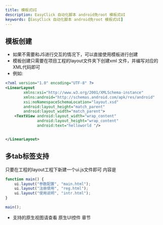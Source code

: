 ```yaml
---
title: 模板式UI
description: EasyClick 自动化脚本 android免root 模板式UI
keywords: [EasyClick 自动化脚本 android免root 模板式UI]
---
```



## 模板创建
- 如果不需要和JS进行交互的情况下，可以直接使用模板进行创建
- 模板创建只需要在项目工程的layout文件夹下创建xml 文件，并编写对应的XML代码即可
- 例如:

```xml showLineNumbers
<?xml version="1.0" encoding="UTF-8" ?>
<LinearLayout
        xmlns:xsi="http://www.w3.org/2001/XMLSchema-instance"
        xmlns:android="http://schemas.android.com/apk/res/android"
        xsi:noNamespaceSchemaLocation="layout.xsd"
        android:layout_height="match_parent"
        android:layout_width="match_parent">
    <TextView android:layout_width="wrap_content"
              android:layout_height="wrap_content"
              android:text="helloworld "/>


</LinearLayout>
 ``` 

## 多tab标签支持
只要在工程的layout工程下新建一个ui.js文件即可
内容是 

```javascript showLineNumbers
function main() {
    ui.layout("参数配置", "main.html");
    ui.layout("注册使用", "reg.html");
    ui.layout("使用说明", "intr.html");
}

main();
```

- 支持的原生视图请查看 原生UI控件 章节
